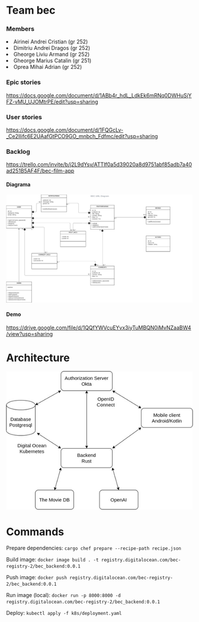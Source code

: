 # Team bec
### Members
<li>Airinei Andrei Cristian (gr 252) </li>
<li>Dimitriu Andrei Dragos (gr 252) </li>
<li>Gheorge Liviu Armand (gr 252) </li>
<li>Gheorge Marius Catalin (gr 251) </li>
<li>Oprea Mihai Adrian (gr 252) </li>

### Epic stories
 https://docs.google.com/document/d/1ABb4r_hdL_LdkEk6mRNq0DWHuSjYFZ-vMU_UJOMtrPE/edit?usp=sharing

### User stories
 https://docs.google.com/document/d/1FQGcLv-_Ce2IIifc6E2UAafGtPCO9GO_mnbch_Fdfmc/edit?usp=sharing

### Backlog
 https://trello.com/invite/b/j2L9dYsv/ATTIf0a5d39020a8d9751abf85adb7a40ad251B5AF4F/bec-film-app

#### Diagrama
 ![Diagrama](mds-diagrama.jpeg)

#### Demo
https://drive.google.com/file/d/1QQfYWVcuEYvx3iyTuMBQN0iMvNZaaBW4/view?usp=sharing

# Architecture
![Architecture](mds-architecture.jpg)

# Commands
Prepare dependencies: ```cargo chef prepare --recipe-path recipe.json```

Build image: ```docker image build . -t registry.digitalocean.com/bec-registry-2/bec_backend:0.0.1```

Push image: ```docker push registry.digitalocean.com/bec-registry-2/bec_backend:0.0.1```

Run image (local): ```docker run -p 8000:8000 -d registry.digitalocean.com/bec-registry-2/bec_backend:0.0.1```

Deploy: ```kubectl apply -f k8s/deployment.yaml```
